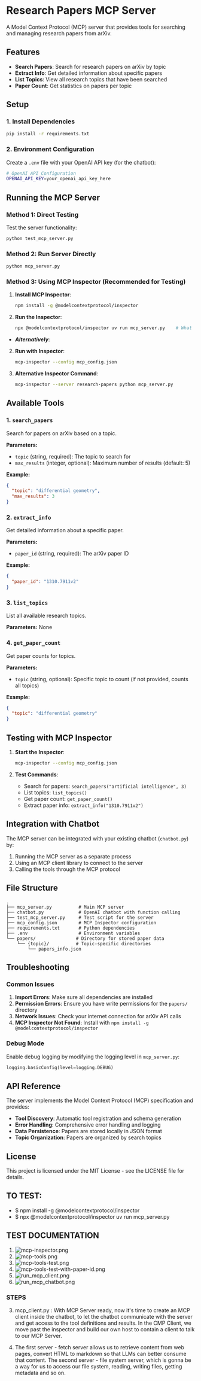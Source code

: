 # Research Papers MCP Server

A Model Context Protocol (MCP) server that provides tools for searching and managing research papers from arXiv.

## Features

- **Search Papers**: Search for research papers on arXiv by topic
- **Extract Info**: Get detailed information about specific papers
- **List Topics**: View all research topics that have been searched
- **Paper Count**: Get statistics on papers per topic

## Setup

### 1. Install Dependencies

```bash
pip install -r requirements.txt
```

### 2. Environment Configuration

Create a `.env` file with your OpenAI API key (for the chatbot):

```bash
# OpenAI API Configuration
OPENAI_API_KEY=your_openai_api_key_here
```

## Running the MCP Server

### Method 1: Direct Testing

Test the server functionality:

```bash
python test_mcp_server.py
```

### Method 2: Run Server Directly

```bash
python mcp_server.py
```

### Method 3: Using MCP Inspector (Recommended for Testing)

1. **Install MCP Inspector**:
   ```bash
   npm install -g @modelcontextprotocol/inspector
   ```

2. **Run the Inspector**:
   ```bash
   npx @modelcontextprotocol/inspector uv run mcp_server.py    # What this is going to do (first part - npx @modelcontextprotocol/inspector) is pull in the command to start this server, so that I don't have to start it locally. And then the command I wnat to use to run the application is (the second part - uv run mcp_server.py)
   ```

- ***Alternatively***:
2. **Run with Inspector**:
   ```bash
   mcp-inspector --config mcp_config.json
   ```

3. **Alternative Inspector Command**:
   ```bash
   mcp-inspector --server research-papers python mcp_server.py
   ```

## Available Tools

### 1. `search_papers`
Search for papers on arXiv based on a topic.

**Parameters:**
- `topic` (string, required): The topic to search for
- `max_results` (integer, optional): Maximum number of results (default: 5)

**Example:**
```json
{
  "topic": "differential geometry",
  "max_results": 3
}
```

### 2. `extract_info`
Get detailed information about a specific paper.

**Parameters:**
- `paper_id` (string, required): The arXiv paper ID

**Example:**
```json
{
  "paper_id": "1310.7911v2"
}
```

### 3. `list_topics`
List all available research topics.

**Parameters:** None

### 4. `get_paper_count`
Get paper counts for topics.

**Parameters:**
- `topic` (string, optional): Specific topic to count (if not provided, counts all topics)

**Example:**
```json
{
  "topic": "differential geometry"
}
```

## Testing with MCP Inspector

1. **Start the Inspector**:
   ```bash
   mcp-inspector --config mcp_config.json
   ```

2. **Test Commands**:
   - Search for papers: `search_papers("artificial intelligence", 3)`
   - List topics: `list_topics()`
   - Get paper count: `get_paper_count()`
   - Extract paper info: `extract_info("1310.7911v2")`

## Integration with Chatbot

The MCP server can be integrated with your existing chatbot (`chatbot.py`) by:

1. Running the MCP server as a separate process
2. Using an MCP client library to connect to the server
3. Calling the tools through the MCP protocol

## File Structure

```
.
├── mcp_server.py          # Main MCP server
├── chatbot.py             # OpenAI chatbot with function calling
├── test_mcp_server.py     # Test script for the server
├── mcp_config.json        # MCP Inspector configuration
├── requirements.txt       # Python dependencies
├── .env                   # Environment variables
└── papers/               # Directory for stored paper data
    └── {topic}/          # Topic-specific directories
        └── papers_info.json
```

## Troubleshooting

### Common Issues

1. **Import Errors**: Make sure all dependencies are installed
2. **Permission Errors**: Ensure you have write permissions for the `papers/` directory
3. **Network Issues**: Check your internet connection for arXiv API calls
4. **MCP Inspector Not Found**: Install with `npm install -g @modelcontextprotocol/inspector`

### Debug Mode

Enable debug logging by modifying the logging level in `mcp_server.py`:

```python
logging.basicConfig(level=logging.DEBUG)
```

## API Reference

The server implements the Model Context Protocol (MCP) specification and provides:

- **Tool Discovery**: Automatic tool registration and schema generation
- **Error Handling**: Comprehensive error handling and logging
- **Data Persistence**: Papers are stored locally in JSON format
- **Topic Organization**: Papers are organized by search topics

## License

This project is licensed under the MIT License - see the LICENSE file for details.


## TO TEST: 
- $ npm install -g @modelcontextprotocol/inspector
- $ npx @modelcontextprotocol/inspector uv run mcp_server.py

## TEST DOCUMENTATION

1. ![mcp-inspector.png](https://github.com/sulaiman-shamasna/MCP-Build-Rich-Context-AI-Apps-with-OpenAI/blob/main/docs/mcp-inspector.png)
2. ![mcp-tools.png](https://github.com/sulaiman-shamasna/MCP-Build-Rich-Context-AI-Apps-with-OpenAI/blob/main/docs/mcp-tools.png)
3. ![mcp-tools-test.png](https://github.com/sulaiman-shamasna/MCP-Build-Rich-Context-AI-Apps-with-OpenAI/blob/main/docs/mcp-tools-test.png)
4. ![mcp-tools-test-with-paper-id.png](https://github.com/sulaiman-shamasna/MCP-Build-Rich-Context-AI-Apps-with-OpenAI/blob/main/docs/mcp-tools-test-with-paper-id.png)
5. ![run_mcp_client.png](https://github.com/sulaiman-shamasna/MCP-Build-Rich-Context-AI-Apps-with-OpenAI/blob/main/docs/run_mcp_client.png)
6. ![run_mcp_chatbot.png](https://github.com/sulaiman-shamasna/MCP-Build-Rich-Context-AI-Apps-with-OpenAI/blob/main/docs/run_mcp_chatbot.png)

### STEPS

3. mcp_client.py : With MCP Server ready, now it's time to create an MCP client inside the chatbot, to let the chatbot communicate with the server and get access to the tool definitions and results. In the CMP Client, we move past the inspector and build our own host to contain a client to talk to our MCP Server.

4. The first server - fetch server allows us to retrieve content from web pages, convert HTML to markdown so that LLMs can better consume that content. The second server - file system server, which is gonna be a way for us to access our file system, reading, writing files, getting metadata and so on.